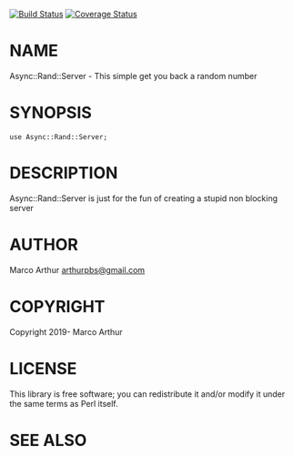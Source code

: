 [![Build Status](https://travis-ci.org/marcoarthur/Async-Rand-Server.svg?branch=master)](https://travis-ci.org/marcoarthur/Async-Rand-Server)
[![Coverage Status](https://coveralls.io/repos/marcoarthur/Async-Rand-Server/badge.svg?branch=master)](https://coveralls.io/r/marcoarthur/Async-Rand-Server?branch=master)

# NAME

Async::Rand::Server - This simple get you back a random number

# SYNOPSIS

    use Async::Rand::Server;

# DESCRIPTION

Async::Rand::Server is just for the fun of creating a stupid non blocking server

# AUTHOR

Marco Arthur <arthurpbs@gmail.com>

# COPYRIGHT

Copyright 2019- Marco Arthur

# LICENSE

This library is free software; you can redistribute it and/or modify
it under the same terms as Perl itself.

# SEE ALSO
